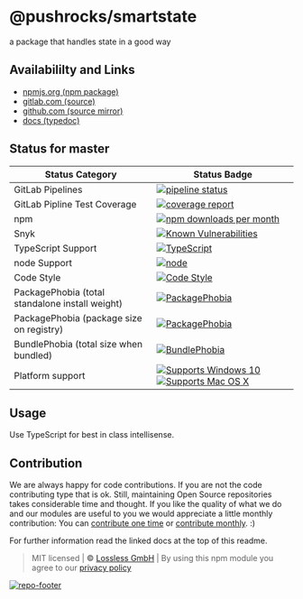# @pushrocks/smartstate
a package that handles state in a good way

## Availabililty and Links
* [npmjs.org (npm package)](https://www.npmjs.com/package/@pushrocks/smartstate)
* [gitlab.com (source)](https://gitlab.com/pushrocks/smartstate)
* [github.com (source mirror)](https://github.com/pushrocks/smartstate)
* [docs (typedoc)](https://pushrocks.gitlab.io/smartstate/)

## Status for master

Status Category | Status Badge
-- | --
GitLab Pipelines | [![pipeline status](https://gitlab.com/pushrocks/smartstate/badges/master/pipeline.svg)](https://lossless.cloud)
GitLab Pipline Test Coverage | [![coverage report](https://gitlab.com/pushrocks/smartstate/badges/master/coverage.svg)](https://lossless.cloud)
npm | [![npm downloads per month](https://badgen.net/npm/dy/@pushrocks/smartstate)](https://lossless.cloud)
Snyk | [![Known Vulnerabilities](https://badgen.net/snyk/pushrocks/smartstate)](https://lossless.cloud)
TypeScript Support | [![TypeScript](https://badgen.net/badge/TypeScript/>=%203.x/blue?icon=typescript)](https://lossless.cloud)
node Support | [![node](https://img.shields.io/badge/node->=%2010.x.x-blue.svg)](https://nodejs.org/dist/latest-v10.x/docs/api/)
Code Style | [![Code Style](https://badgen.net/badge/style/prettier/purple)](https://lossless.cloud)
PackagePhobia (total standalone install weight) | [![PackagePhobia](https://badgen.net/packagephobia/install/@pushrocks/smartstate)](https://lossless.cloud)
PackagePhobia (package size on registry) | [![PackagePhobia](https://badgen.net/packagephobia/publish/@pushrocks/smartstate)](https://lossless.cloud)
BundlePhobia (total size when bundled) | [![BundlePhobia](https://badgen.net/bundlephobia/minzip/@pushrocks/smartstate)](https://lossless.cloud)
Platform support | [![Supports Windows 10](https://badgen.net/badge/supports%20Windows%2010/yes/green?icon=windows)](https://lossless.cloud) [![Supports Mac OS X](https://badgen.net/badge/supports%20Mac%20OS%20X/yes/green?icon=apple)](https://lossless.cloud)

## Usage

Use TypeScript for best in class intellisense.

## Contribution

We are always happy for code contributions. If you are not the code contributing type that is ok. Still, maintaining Open Source repositories takes considerable time and thought. If you like the quality of what we do and our modules are useful to you we would appreciate a little monthly contribution: You can [contribute one time](https://lossless.link/contribute-onetime) or [contribute monthly](https://lossless.link/contribute). :)

For further information read the linked docs at the top of this readme.

> MIT licensed | **&copy;** [Lossless GmbH](https://lossless.gmbh)
| By using this npm module you agree to our [privacy policy](https://lossless.gmbH/privacy)

[![repo-footer](https://lossless.gitlab.io/publicrelations/repofooter.svg)](https://maintainedby.lossless.com)

